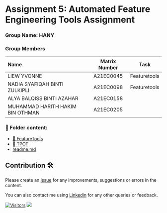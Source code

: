 # Assignment 5: Automated Feature Engineering Tools Assignment
### Group Name: HANY
### Group Members

| Name                                     | Matrix Number | Task |
| :---------------------------------------- | :-------------: | ------------- |
| LIEW YVONNE | A21EC0045 | Featuretools |
| NADIA SYAFIQAH BINTI ZULKIPLI | A21EC0098 | Featuretools |
| ALYA BALQISS BINTI AZAHAR | A21EC0158 |  |
| MUHAMMAD HARITH HAKIM BIN OTHMAN | A21EC0205 |  |

### 📂 Folder content:
* [📖 FeatureTools]([./ass5.ipynb](https://colab.research.google.com/drive/1XO-fJwZVbdQyMgKaOj_LbAGV-rduzYQf?usp=sharing))
* [📖 TPOT](./ass5.ipynb)
* [readme.md](https://github.com/drshahizan/Python_EDA/blob/main/assignment/ass5/hpdp/HANY/readme.md)

## Contribution 🛠️
Please create an [Issue](https://github.com/drshahizan/Python_EDA/issues) for any improvements, suggestions or errors in the content.

You can also contact me using [Linkedin](https://www.linkedin.com/in/drshahizan/) for any other queries or feedback.

[![Visitors](https://api.visitorbadge.io/api/visitors?path=https%3A%2F%2Fgithub.com%2Fdrshahizan&labelColor=%23697689&countColor=%23555555&style=plastic)](https://visitorbadge.io/status?path=https%3A%2F%2Fgithub.com%2Fdrshahizan)
![](https://hit.yhype.me/github/profile?user_id=81284918)

